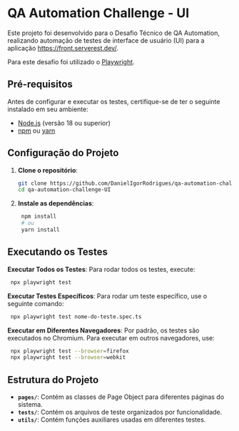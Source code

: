 # QA Automation Challenge - UI

Este projeto foi desenvolvido para o Desafio Técnico de QA Automation, realizando automação de testes de interface de usuário (UI) para a aplicação https://front.serverest.dev/.

Para este desafio foi utilizado o [Playwright](https://playwright.dev/).

## Pré-requisitos

Antes de configurar e executar os testes, certifique-se de ter o seguinte instalado em seu ambiente:

- [Node.js](https://nodejs.org/) (versão 18 ou superior)
- [npm](https://www.npmjs.com/) ou [yarn](https://yarnpkg.com/)

## Configuração do Projeto

1. **Clone o repositório**:
   ```bash
   git clone https://github.com/DanielIgorRodrigues/qa-automation-challenge-UI.git
   cd qa-automation-challenge-UI
   ```
2. **Instale as dependências**:
   ```bash
    npm install
    # ou
    yarn install
   ```

## Executando os Testes

**Executar Todos os Testes**:
Para rodar todos os testes, execute:
   ```bash
    npx playwright test
   ```
**Executar Testes Específicos**:
Para rodar um teste específico, use o seguinte comando:
   ```bash
    npx playwright test nome-do-teste.spec.ts
   ```
**Executar em Diferentes Navegadores**:
Por padrão, os testes são executados no Chromium. Para executar em outros navegadores, use:
   ```bash
    npx playwright test --browser=firefox
    npx playwright test --browser=webkit
   ```

## Estrutura do Projeto

- **`pages/`**: Contém as classes de Page Object para diferentes páginas do sistema.
- **`tests/`**: Contém os arquivos de teste organizados por funcionalidade.
- **`utils/`**: Contém funções auxiliares usadas em diferentes testes.
